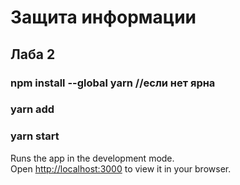 # Защита информации
## Лаба 2

### npm install --global yarn //если нет ярна
### yarn add
### yarn start
Runs the app in the development mode.\
Open [http://localhost:3000](http://localhost:3000) to view it in your browser.
